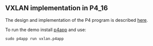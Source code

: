 ## VXLAN implementation in P4_16

The design and implementation of the P4 program is described [here](https://osinstom.github.io/).

To run the demo install [p4app](https://github.com/p4lang/p4app/) and use:  

`sudo p4app run vxlan.p4app`